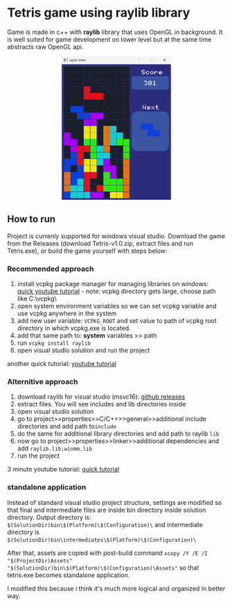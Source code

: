 # Tetris game using raylib library
Game is made in c++ with **raylib** library that uses OpenGL in background. It is well suited for game development on lower level but at the same time abstracts raw OpenGL api.

<div style="text-align: center">
    <img src="tetris/Assets/Screenshots/image1.png" style="width:50%;height:50%;">
</div>

## How to run
Project is currenly supported for windows visual studio.
Download the game from the Releases (download Tetris-v1.0.zip, extract files and run Tetris.exe), or build the game yourself with steps below:
### Recommended approach
1) install vcpkg package manager for managing libraries on windows: [quick youtube tutorial](https://youtu.be/0h1lC3QHLHU?si=1Y38M3zK9OY3GYae) - note: vcpkg directory gets large, choose path like C:\vcpkg\
2) open system environment variables so we can set vcpkg variable and use vcpkg anywhere in the system
3) add new user variable: `VCPKG_ROOT` and set value to path of vcpkg root directory in which vcpkg.exe is located.
4) add that same path to: **system** variables >> path
5) run `vcpkg install raylib`
6) open visual studio solution and run the project

another quick tutorial: [youtube tutorial](https://www.youtube.com/watch?v=UiZGTIYld1M&t)

### Alternitive approach

1) download raylib for visual studio (msvc16): [github releases](https://github.com/raysan5/raylib/releases/tag/5.5)
2) extract files. You will see includes and lib directories inside
3) open visual studio solution
4) go to project>>properties>>C/C++>>general>>additional include directories and add path to`include`
5) do the same for additional library directories and add path to raylib `lib`
6) now go to project>>properties>>linker>>additional dependencies and add `raylib.lib;winmm.lib`
7) run the project

3 minute youtube tutorial: [quick tutorial](https://youtu.be/O96m52ZxQcw?si=VJqgVixjIyaUEEUe)

### standalone application
Instead of standard visual studio project structure, settings are modified so that final and intermediate files are inside bin directory inside solution directory. Output directory is: `$(SolutionDir)bin\$(Platform)\$(Configuration)\` and intermediate directory is `$(SolutionDir)bin\intermediates\$(Platform)\$(Configuration)\`


 After that, assets are copied with post-build command `xcopy /Y /E /I "$(ProjectDir)Assets" "$(SolutionDir)bin\$(Platform)\$(Configuration)\Assets"` so that tetris.exe becomes standalone application.

 I modified this because i think it's much more logical and organized in better way.